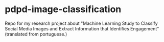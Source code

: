 # pdpd-image-classification
Repo for my research project about "Machine Learning Study to Classify Social Media Images and Extract Information that Identifies Engagement" (translated from portuguese.)
